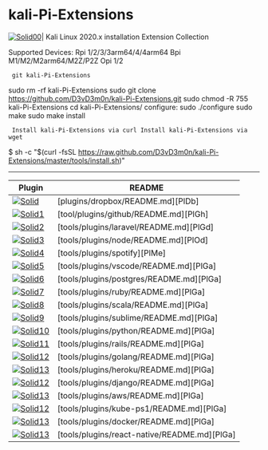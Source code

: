 # kali-Pi-Extensions
[![Solid00](https://raspberry-valley.azurewebsites.net/img/raspibanner.jpg)](https://github.com/D3vD3m0n/)| 
Kali Linux 2020.x installation Extension Collection

Supported Devices:
Rpi 1/2/3/3arm64/4/4arm64
Bpi M1/M2/M2arm64/M2Z/P2Z
Opi 1/2

     git kali-Pi-Extensions 

sudo rm -rf kali-Pi-Extensions
sudo git clone https://github.com/D3vD3m0n/kali-Pi-Extensions.git
sudo chmod -R 755 kali-Pi-Extensions
cd kali-Pi-Extensions/
configure:
sudo ./configure
sudo make
sudo make install

     Install kali-Pi-Extensions via curl Install kali-Pi-Extensions via wget 

$ sh -c "$(curl -fsSL https://raw.github.com/D3vD3m0n/kali-Pi-Extensions/master/tools/install.sh)"




______________________________________________________
| Plugin | README |
| ------ | ------ |
|[![Solid](https://ohmyz.sh/img/plugin-logos/logo-kubernetes.png)](https://nodesource.com/products/nsolid)| [plugins/dropbox/README.md][PlDb] |
|[![Solid1](https://ohmyz.sh/img/plugin-logos/logo-git.png)](https://github.com/D3vD3m0n/kali-Pi-Extensions/tree/master/tools/plugins/git)| [tool/plugins/github/README.md][PlGh] |
|[![Solid2](https://ohmyz.sh/img/plugin-logos/logo-laravel.svg)](https://github.com/D3vD3m0n/kali-Pi-Extensions/tree/master/tools/plugins/laravel)| [tools/plugins/laravel/README.md][PlGd] |
|[![Solid3](https://ohmyz.sh/img/plugin-logos/logo-nodejs.svg)](https://github.com/D3vD3m0n/kali-Pi-Extensions/tree/master/tools/plugins/node)| [tools/plugins/node/README.md][PlOd] |
|[![Solid4](https://ohmyz.sh/img/plugin-logos/logo-spotify.png)](https://github.com/D3vD3m0n/kali-Pi-Extensions/blob/master/plugins/osx/spotify)| [tools/plugins/spotify][PlMe] |
|[![Solid5](https://ohmyz.sh/img/plugin-logos/logo-vscode.png)](https://github.com/D3vD3m0n/kali-Pi-Extensions/tree/master/tools/plugins/vscode)| [tools/plugins/vscode/README.md][PlGa] |
|[![Solid6](https://ohmyz.sh/img/plugin-logos/logo-postgresql.svg)](https://github.com/D3vD3m0n/kali-Pi-Extensions/tree/master/tools/plugins/postgres)| [tools/plugins/postgres/README.md][PlGa] |
|[![Solid7](https://ohmyz.sh/img/plugin-logos/logo-ruby.svg)](ttps://github.com/D3vD3m0n/kali-Pi-Extensions/tree/master/tools/plugins/ruby)| [tools/plugins/ruby/README.md][PlGa] |
|[![Solid8](https://ohmyz.sh/img/plugin-logos/logo-scala.png)](https://github.com/D3vD3m0n/kali-Pi-Extensions/tree/master/tools/plugins/scala)| [tools/plugins/scala/README.md][PlGa] |
|[![Solid9](https://ohmyz.sh/img/plugin-logos/logo-sublime.png)](https://github.com/D3vD3m0n/kali-Pi-Extensions/tree/master/tools/plugins/sublime)| [tools/plugins/sublime/README.md][PlGa] |
|[![Solid10](https://ohmyz.sh/img/plugin-logos/logo-python.svg)](https://github.com/D3vD3m0n/kali-Pi-Extensions/tree/master/tools/plugins/python)| [tools/plugins/python/README.md][PlGa] |
|[![Solid11](https://ohmyz.sh/img/plugin-logos/logo-rails.svg)](https://github.com/D3vD3m0n/kali-Pi-Extensions/tree/master/tools/plugins/rails)| [tools/plugins/rails/README.md][PlGa] |
|[![Solid12](https://ohmyz.sh/img/plugin-logos/logo-go.svg)](https://github.com/D3vD3m0n/kali-Pi-Extensions/tree/master/tools/plugins/golang)| [tools/plugins/golang/README.md][PlGa] |
|[![Solid13](https://ohmyz.sh/img/plugin-logos/logo-heroku.svg)](https://github.com/D3vD3m0n/kali-Pi-Extensions/tree/master/tools/plugins/heroku)| [tools/plugins/heroku/README.md][PlGa] |
|[![Solid12](https://ohmyz.sh/img/plugin-logos/logo-django.svg)](https://github.com/D3vD3m0n/kali-Pi-Extensions/tree/master/tools/plugins/django)| [tools/plugins/django/README.md][PlGa] |
|[![Solid13](https://ohmyz.sh/img/plugin-logos/logo-aws.svg)](https://github.com/D3vD3m0n/kali-Pi-Extensions/tree/master/tools/plugins/aws)| [tools/plugins/aws/README.md][PlGa] |
|[![Solid12](https://ohmyz.sh/img/plugin-logos/logo-kubernetes.png)](https://github.com/D3vD3m0n/kali-Pi-Extensions/tree/master/tools/plugins/kube-ps1)| [tools/plugins/kube-ps1/README.md][PlGa] |
|[![Solid13](https://ohmyz.sh/img/plugin-logos/logo-docker.png)](https://github.com/D3vD3m0n/kali-Pi-Extensions/tree/master/tools/plugins/docker)| [tools/plugins/docker/README.md][PlGa] |
|[![Solid13](https://ohmyz.sh/img/plugin-logos/logo-react.png)](https://github.com/D3vD3m0n/kali-Pi-Extensions/tree/master/tools/plugins/react-native)| [tools/plugins/react-native/README.md][PlGa] |